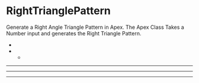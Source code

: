# RightTrianglePattern
Generate a Right Angle Triangle Pattern in Apex.
The Apex Class Takes a Number input and generates the Right Triangle Pattern.

*  
* *  
* * *  
* * * *
* * * * *
